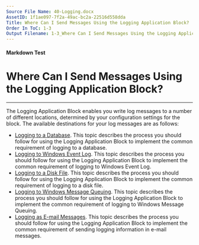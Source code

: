 ```yaml
---
Source File Name: 40-Logging.docx
AssetID: 1f1ae097-7f2a-49ac-bc2a-22516d558dda
Title: Where Can I Send Messages Using the Logging Application Block?
Order In ToC: 1-3
Output Filename: 1-3_Where Can I Send Messages Using the Logging Application Block-.markdown
---
```


#### Markdown Test ####
# Where Can I Send Messages Using the Logging Application Block? #
----------

The Logging Application Block enables you write log messages to a number of different locations, determined by your configuration settings for the block. The available destinations   for your log messages are as follows:  
+ [Logging to a Database](test-markdown_b010d39c-5196-439a-8d7c-92d6cbe1d892.html). This topic describes the process you should follow for using the Logging Application Block to implement the common requirement of logging to a database.
+ [Logging to Windows Event Log](test-markdown_45e42198-6a44-4d0b-bb55-691b7c5ed2bf.html). This topic describes the process you should follow for using the Logging Application Block to implement the common requirement of logging to Windows Event Log.
+ [Logging to a Disk File](test-markdown_d0234cae-d49b-44b0-9f0c-bb79089022af.html). This topic describes the process you should follow for using the Logging Application Block to implement the common requirement of logging to a disk file.
+ [Logging to Windows Message Queuing](test-markdown_7dd3bd7e-c463-4dbd-92f8-472e0eab8d53.html). This topic describes the process you should follow for using the Logging Application Block to implement the common requirement of logging to Windows Message Queuing.
+ [Logging as E-mail Messages](test-markdown_c28f7cd6-7933-47ba-8d30-ac4ecaa96a52.html). This topic describes the process you should follow for using the Logging Application Block to implement the common requirement of sending logging information in e-mail messages.
